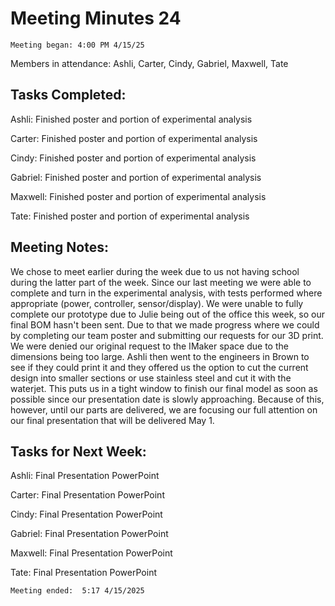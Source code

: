 # Meeting Minutes 24 

    Meeting began: 4:00 PM 4/15/25 

Members in attendance: Ashli, Carter, Cindy, Gabriel, Maxwell, Tate 

 

## Tasks Completed: 

Ashli: Finished poster and portion of experimental analysis 

Carter: Finished poster and portion of experimental analysis 

Cindy: Finished poster and portion of experimental analysis  

Gabriel: Finished poster and portion of experimental analysis 

Maxwell: Finished poster and portion of experimental analysis 

Tate: Finished poster and portion of experimental analysis 

 
## Meeting Notes:
We chose to meet earlier during the week due to us not having school during the latter part of the week. Since our last meeting we were able to complete and turn in the experimental analysis, with tests performed where appropriate (power, controller, sensor/display). We were unable to fully complete our prototype due to Julie being out of the office this week, so our final BOM hasn't been sent. Due to that we made progress where we could by completing our team poster and submitting our requests for our 3D print. We were denied our original request to the IMaker space due to the dimensions being too large. Ashli then went to the engineers in Brown to see if they could print it and they offered us the option to cut the current design into smaller sections or use stainless steel and cut it with the waterjet. This puts us in a tight window to finish our final model as soon as possible since our presentation date is slowly approaching. Because of this, however, until our parts are delivered, we are focusing our full attention on our final presentation that will be delivered May 1. 

 

## Tasks for Next Week: 

Ashli: Final Presentation PowerPoint 

Carter: Final Presentation PowerPoint 

Cindy: Final Presentation PowerPoint 

Gabriel: Final Presentation PowerPoint 

Maxwell: Final Presentation PowerPoint  

Tate: Final Presentation PowerPoint 

 

    Meeting ended:  5:17 4/15/2025 

 

 
